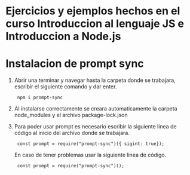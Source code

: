 # Ejercicios y ejemplos hechos en el curso Introduccion al lenguaje JS e Introduccion a Node.js
# Instalacion de prompt sync
1. Abrir una terminar y navegar hasta la carpeta donde se trabajara,
   escribir el siguiente comando y dar enter.
   
   		npm i prompt-sync
2. Al instalarse correctamente se creara automaticamente la carpeta node_modules y el archivo package-lock.json
3. Para poder usar prompt es necesario escribir la siguiente linea de código al inicio del archivo donde se trabajara.
   
   		const prompt = require("prompt-sync")({ sigint: true});
   En caso de tener problemas usar la siguiente linea de código.

   		const prompt = require("prompt-sync")();
